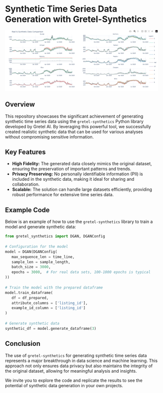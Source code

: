 
# Synthetic Time Series Data Generation with Gretel-Synthetics

![Sample Plot](sample_timeseries_plot.png)

## Overview

This repository showcases the significant achievement of generating synthetic time series data using the `gretel-synthetics` Python library developed by Gretel AI. By leveraging this powerful tool, we successfully created realistic synthetic data that can be used for various analyses without compromising sensitive information.

## Key Features

- **High Fidelity:** The generated data closely mimics the original dataset, ensuring the preservation of important patterns and trends.
- **Privacy Preserving:** No personally identifiable information (PII) is included in the synthetic data, making it ideal for sharing and collaboration.
- **Scalable:** The solution can handle large datasets efficiently, providing robust performance for extensive time series data.

## Example Code

Below is an example of how to use the `gretel-synthetics` library to train a model and generate synthetic data:

```python
from gretel_synthetics import DGAN, DGANConfig

# Configuration for the model
model = DGAN(DGANConfig(
   max_sequence_len = time_line,
   sample_len = sample_length,
   batch_size = 3000,
   epochs = 3000,  # For real data sets, 100-1000 epochs is typical
))

# Train the model with the prepared dataframe
model.train_dataframe(
   df = df_prepared,
   attribute_columns = ['listing_id'],
   example_id_column = ['listing_id']
)

# Generate synthetic data
synthetic_df = model.generate_dataframe(3)
```

## Conclusion

The use of `gretel-synthetics` for generating synthetic time series data represents a major breakthrough in data science and machine learning. This approach not only ensures data privacy but also maintains the integrity of the original dataset, allowing for meaningful analysis and insights.

We invite you to explore the code and replicate the results to see the potential of synthetic data generation in your own projects.
